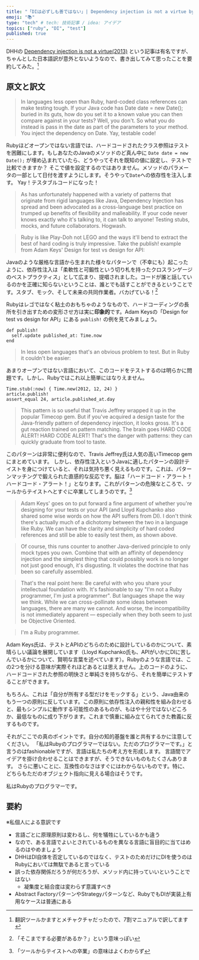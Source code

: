 ```yaml
---
title: "「DIは必ずしも善ではない」| Dependency injection is not a virtue by DHH"
emoji: "📚"
type: "tech" # tech: 技術記事 / idea: アイデア
topics: ["ruby", "DI", "test"]
published: true
---
```


DHHの [Dependency injection is not a virtue(2013)](https://dhh.dk/2012/dependency-injection-is-not-a-virtue.html) という記事は有名ですが、ちゃんとした日本語訳が意外とないようなので、書き出してみて思ったことを要約してみた。[^1]

## 原文と訳文


> In languages less open than Ruby, hard-coded class references can make testing tough. If your Java code has Date date = new Date(); buried in its guts, how do you set it to a known value you can then compare against in your tests? Well, you don't. So what you do instead is pass in the date as part of the parameters to your method. You inject the dependency on Date. Yay, testable code!

Rubyほどオープンではない言語では、ハードコードされたクラス参照はテストを困難にします。もしあなたのJavaのメソッドのど真ん中に `Date date = new Date();` が埋め込まれていたら、どうやってそれを既知の値に設定し、テストで比較できますか？ そこで値を設定するのではありません。メソッドのパラメータの一部として日付を渡すようにします。そうやって`Date`への依存性を注入します。
Yay！テスタブルコードになった！

> As has unfortunately happened with a variety of patterns that originate from rigid languages like Java, Dependency Injection has spread and been advocated as a cross-language best practice on trumped up benefits of flexibility and malleability. If your code never knows exactly who it's talking to, it can talk to anyone! Testing stubs, mocks, and future collaborators. Hogwash.

> Ruby is like Play-Doh not LEGO and the ways it'll bend to extract the best of hard coding is truly impressive. Take the publish! example from Adam Keys' Design for test vs design for API:

Javaのような厳格な言語から生まれた様々なパターンで（不幸にも）起こったように、依存性注入は「柔軟性と可鍛性という切り札を持ったクロスランゲージのベストプラクティス」として広まり、提唱されました。コードが誰と話しているのかを正確に知らないということは、誰とでも話すことができるということです。スタブ、モック、そして未来の共同作業者。バカげている！[^2]

Rubyはレゴではなく粘土のおもちゃのようなもので、ハードコーディングの長所を引き出すための変形させ方は実に**印象的**です。Adam Keysの「Design for test vs design for API」にある `publish!` の例を見てみましょう。


```
def publish!
  self.update published_at: Time.now
end
```

> In less open languages that's an obvious problem to test. But in Ruby it couldn't be easier:

あまりオープンではない言語において、このコードをテストするのは明らかに問題です。しかし、Rubyではこれ以上簡単にはなりえません。


```
Time.stub(:now) { Time.new(2012, 12, 24) }
article.publish!
assert_equal 24, article.published_at.day
```

> This pattern is so useful that Travis Jeffrey wrapped it up in the popular Timecop gem. But if you've acquired a design taste for the Java-friendly pattern of dependency injection, it looks gross. It's a gut reaction trained on pattern matching. The brain goes HARD CODE ALERT! HARD CODE ALERT! That's the danger with patterns: they can quickly graduate from tool to taste.

このパターンは非常に便利なので、Travis Jeffrey氏は人気の高いTimecop gemにまとめています。
しかし、依存性注入というJavaに適したパターンの設計テイストを身につけていると、それは気持ち悪く見えるものです。これは、パターンマッチングで鍛えられた直感的な反応です。脳は「ハードコード・アラート！ハードコード・アラート！」となります。これがパターンの危険なところで、ツールからテイストへとすぐに卒業してしまうのです。[^3]

> Adam Keys' goes on to put forward a fine argument of whether you're designing for your tests or your API (and Lloyd Kupchanko also shared some wise words on how the API suffers from DI). I don't think there's actually much of a dichotomy between the two in a language like Ruby. We can have the clarity and simplicity of hard coded references and still be able to easily test them, as shown above.

> Of course, this runs counter to another Java-derived principle to only mock types you own. Combine that with an affinity of dependency injection and the simplest thing that could possibly work is no longer not just good enough, it's disgusting. It violates the doctrine that has been so carefully assembled.

> That's the real point here: Be careful with who you share your intellectual foundation with. It's fashionable to say "I'm not a Ruby programmer, I'm just a programmer". But languages shape the way we think. While we can cross-pollinate some ideas between languages, there are many we cannot. And worse, the incompatibility is not immediately apparent — especially when they both seem to just be Objective Oriented.

> I'm a Ruby programmer.


Adam Keys氏は、テストとAPIのどちらのために設計しているのかについて、素晴らしい議論を展開しています（Lloyd Kupchanko氏も、APIがいかにDIに苦しんでいるかについて、賢明な言葉を述べています）。Rubyのような言語では、この2つを分ける意味が実際それほどあるとは思えません。上のコードのように、ハードコードされた参照の明快さと単純さを持ちながら、それを簡単にテストすることができます。

もちろん、これは「自分が所有する型だけをモックする」という、Java由来のもう一つの原則に反しています。この原則に依存性注入の親和性を組み合わせると、最もシンプルに動作する可能性のあるものが、もはや十分ではないどころか、最低なものに成り下がります。これまで慎重に組み立てられてきた教義に反するものです。

それがここでの真のポイントです。自分の知的基盤を誰と共有するかに注意してください。
「私はRubyのプログラマーではない。ただのプログラマーです。」と言うのはfashionableですが、言語は私たちの考え方を形成します。
言語間でアイデアを掛け合わせることはできますが、そうできないものもたくさんあります。
さらに悪いことに、互換性のなさはすぐにはわからないものです。特に、どちらもただのオブジェクト指向に見える場合はそうです。

私はRubyのプログラマーです。

## 要約
※私個人による意訳です

- 言語ごとに原理原則は変わるし、何を犠牲にしているかも違う
- なので、ある言語でよいとされているものを異なる言語に盲目的に当てはめるのはやめましょう
- DHHはDI自体を否定しているのではなく、テストのためだけにDIを使うのはRubyにおいては無駄であると言っている
- 誤った依存関係だろうが何だろうが、メソッド内に持っていいということではない
  * 凝集度と結合度は変わらず意識すべき
- Abstract FactoryパターンやStrategyパターンなど、RubyでもDIが実装上有用なケースは普通にある

[^1]: 翻訳ツールかますとメチャクチャだったので、7割マニュアルで訳してます
[^2]: 「そこまでする必要があるか？」という意味っぽい
[^3]: 「ツールからテイストへの卒業」の意味はよくわからず
